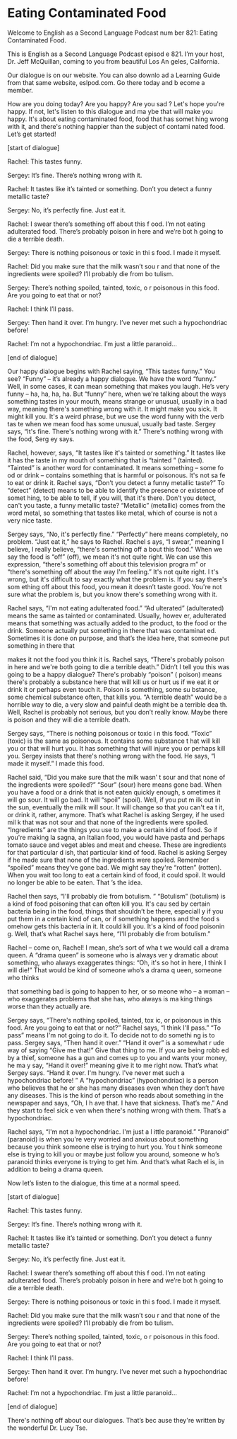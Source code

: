 # Eating Contaminated Food

Welcome to English as a Second Language Podcast num ber 821: Eating Contaminated Food.

This is English as a Second Language Podcast episod e 821. I’m your host, Dr. Jeff McQuillan, coming to you from beautiful Los An geles, California.

Our dialogue is on our website. You can also downlo ad a Learning Guide from that same website, eslpod.com. Go there today and b ecome a member.

How are you doing today? Are you happy? Are you sad ? Let's hope you're happy. If not, let's listen to this dialogue and ma ybe that will make you happy. It's about eating contaminated food, food that has somet hing wrong with it, and there's nothing happier than the subject of contami nated food. Let’s get started!

[start of dialogue]

Rachel:  This tastes funny.

Sergey:  It’s fine. There’s nothing wrong with it.

Rachel:  It tastes like it’s tainted or something. Don’t you detect a funny metallic taste?

Sergey:  No, it’s perfectly fine. Just eat it.

Rachel:  I swear there’s something off about this f ood. I’m not eating adulterated food. There’s probably poison in here and we’re bot h going to die a terrible death.

Sergey:  There is nothing poisonous or toxic in thi s food. I made it myself.

Rachel:  Did you make sure that the milk wasn’t sou r and that none of the ingredients were spoiled? I’ll probably die from bo tulism.

Sergey:  There’s nothing spoiled, tainted, toxic, o r poisonous in this food. Are you going to eat that or not?

Rachel:  I think I’ll pass.

Sergey:  Then hand it over. I’m hungry. I’ve never met such a hypochondriac before!

Rachel:  I’m not a hypochondriac. I’m just a little  paranoid...

[end of dialogue]

Our happy dialogue begins with Rachel saying, “This  tastes funny.” You see? “Funny” – it’s already a happy dialogue. We have the word “funny.” Well, in some cases, it can mean something that makes you laugh. He’s very funny – ha, ha, ha, ha. But “funny” here, when we're talking about the ways something tastes in your mouth, means strange or unusual, usually in a bad way, meaning there's something wrong with it. It might make you sick. It  might kill you. It's a weird phrase, but we use the word funny with the verb tas te when we mean food has some unusual, usually bad taste. Sergey says, “It's  fine. There's nothing wrong with it.” There's nothing wrong with the food, Serg ey says.

Rachel, however, says, “It tastes like it's tainted  or something.” It tastes like it has the taste in my mouth of something that is “tainted ” (tainted). “Tainted” is another word for contaminated. It means something – some fo od or drink – contains something that is harmful or poisonous. It's not sa fe to eat or drink it. Rachel says, “Don’t you detect a funny metallic taste?” To  “detect” (detect) means to be able to identify the presence or existence of somet hing, to be able to tell, if you will, that it's there. Don’t you detect, can't you taste, a funny metallic taste? “Metallic” (metallic) comes from the word metal, so  something that tastes like metal, which of course is not a very nice taste.

Sergey says, “No, it's perfectly fine.” “Perfectly”  here means completely, no problem. “Just eat it,” he says to Rachel. Rachel s ays, “I swear,” meaning I believe, I really believe, “there's something off a bout this food.” When we say the food is “off” (off), we mean it's not quite right. We can use this expression, “there's something off about this television progra m” or “there's something off about the way I'm feeling.” It's not quite right. I t's wrong, but it's difficult to say exactly what the problem is. If you say there's som ething off about this food, you mean it doesn’t taste good. You're not sure what the problem is, but you know there's something wrong with it.

Rachel says, “I'm not eating adulterated food.” “Ad ulterated” (adulterated) means the same as tainted or contaminated. Usually, howev er, adulterated means that something was actually added to the product, to the  food or the drink. Someone actually put something in there that was contaminat ed. Sometimes it is done on purpose, and that’s the idea here, that someone put  something in there that

makes it not the food you think it is. Rachel says,  “There's probably poison in here and we're both going to die a terrible death.”  Didn’t I tell you this was going to be a happy dialogue? There's probably “poison” ( poison) means there's probably a substance here that will kill us or hurt  us if we eat it or drink it or perhaps even touch it. Poison is something, some su bstance, some chemical substance often, that kills you. “A terrible death”  would be a horrible way to die, a very slow and painful death might be a terrible dea th. Well, Rachel is probably not serious, but you don’t really know. Maybe there  is poison and they will die a terrible death.

Sergey says, “There is nothing poisonous or toxic i n this food. “Toxic” (toxic) is the same as poisonous. It contains some substance t hat will kill you or that will hurt you. It has something that will injure you or perhaps kill you. Sergey insists that there's nothing wrong with the food. He says, “I made it myself.” I made this food.

Rachel said, “Did you make sure that the milk wasn’ t sour and that none of the ingredients were spoiled?” “Sour” (sour) here means  gone bad. When you have a food or a drink that is not eaten quickly enough, s ometimes it will go sour. It will go bad. It will “spoil” (spoil). Well, if you put m ilk out in the sun, eventually the milk will sour. It will change so that you can't ea t it, or drink it, rather, anymore. That’s what Rachel is asking Sergey, if he used mil k that was not sour and that none of the ingredients were spoiled. “Ingredients”  are the things you use to make a certain kind of food. So if you're making la sagna, an Italian food, you would have pasta and perhaps tomato sauce and veget ables and meat and cheese. These are ingredients for that particular d ish, that particular kind of food. Rachel is asking Sergey if he made sure that none of the ingredients were spoiled. Remember “spoiled” means they’ve gone bad.  We might say they're “rotten” (rotten). When you wait too long to eat a certain kind of food, it could spoil. It would no longer be able to be eaten. That ’s the idea.

Rachel then says, “I'll probably die from botulism. ” “Botulism” (botulism) is a kind of food poisoning that can often kill you. It's cau sed by certain bacteria being in the food, things that shouldn’t be there, especiall y if you put them in a certain kind of can, or if something happens and the food s omehow gets this bacteria in it. It could kill you. It's a kind of food poisonin g. Well, that’s what Rachel says here, “I'll probably die from botulism.”

Rachel – come on, Rachel! I mean, she’s sort of wha t we would call a drama queen. A “drama queen” is someone who is always ver y dramatic about something, who always exaggerates things: “Oh, it's  so hot in here, I think I will die!” That would be kind of someone who’s a drama q ueen, someone who thinks

that something bad is going to happen to her, or so meone who – a woman – who exaggerates problems that she has, who always is ma king things worse than they actually are.

Sergey says, “There's nothing spoiled, tainted, tox ic, or poisonous in this food. Are you going to eat that or not?” Rachel says, “I think I'll pass.” “To pass” means I'm not going to do it. To decide not to do somethi ng is to pass. Sergey says, “Then hand it over.” “Hand it over” is a somewhat r ude way of saying “Give me that!” Give that thing to me. If you are being robb ed by a thief, someone has a gun and comes up to you and wants your money, he ma y say, “Hand it over!” meaning give it to me right now. That’s what Sergey  says. “Hand it over. I'm hungry. I've never met such a hypochondriac before! ” A “hypochondriac” (hypochondriac) is a person who believes that he or  she has many diseases even when they don’t have any diseases. This is the  kind of person who reads about something in the newspaper and says, “Oh, I h ave that. I have that sickness. That’s me.” And they start to feel sick e ven when there's nothing wrong with them. That’s a hypochondriac.

Rachel says, “I'm not a hypochondriac. I'm just a l ittle paranoid.” “Paranoid” (paranoid) is when you're very worried and anxious about something because you think someone else is trying to hurt you. You t hink someone else is trying to kill you or maybe just follow you around, someone w ho’s paranoid thinks everyone is trying to get him. And that’s what Rach el is, in addition to being a drama queen.

Now let’s listen to the dialogue, this time at a normal speed.

[start of dialogue]

Rachel:  This tastes funny.

Sergey:  It’s fine. There’s nothing wrong with it.

Rachel:  It tastes like it’s tainted or something. Don’t you detect a funny metallic taste?

Sergey:  No, it’s perfectly fine. Just eat it.

Rachel:  I swear there’s something off about this f ood. I’m not eating adulterated food. There’s probably poison in here and we’re bot h going to die a terrible death.

Sergey:  There is nothing poisonous or toxic in thi s food. I made it myself.

Rachel:  Did you make sure that the milk wasn’t sou r and that none of the ingredients were spoiled? I’ll probably die from bo tulism.

Sergey:  There’s nothing spoiled, tainted, toxic, o r poisonous in this food. Are you going to eat that or not?

Rachel:  I think I’ll pass.

Sergey:  Then hand it over. I’m hungry. I’ve never met such a hypochondriac before!

Rachel:  I’m not a hypochondriac. I’m just a little  paranoid...

[end of dialogue]

There's nothing off about our dialogues. That’s bec ause they're written by the wonderful Dr. Lucy Tse.





